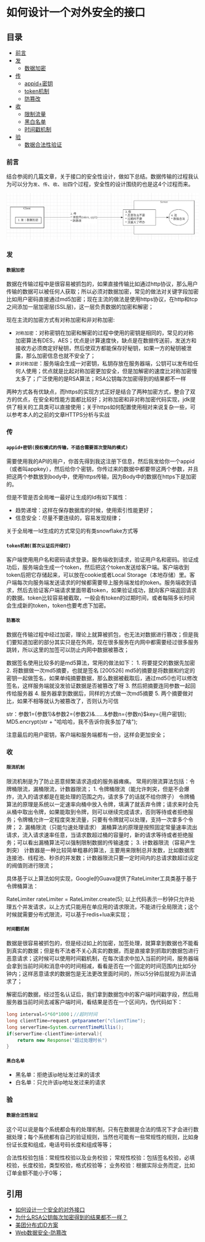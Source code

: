 # 如何设计一个对外安全的接口

## 目录

* [前言](ru-he-she-ji-yi-ge-dui-wai-an-quan-de-jie-kou.md#前言)
* [发](ru-he-she-ji-yi-ge-dui-wai-an-quan-de-jie-kou.md#发)
  * [数据加密](ru-he-she-ji-yi-ge-dui-wai-an-quan-de-jie-kou.md#数据加密)
* [传](ru-he-she-ji-yi-ge-dui-wai-an-quan-de-jie-kou.md#传)
  * [appid+密钥](ru-he-she-ji-yi-ge-dui-wai-an-quan-de-jie-kou.md#appid+密钥授权模式的传输，不适合需要首次登陆的模式)
  * [token机制](ru-he-she-ji-yi-ge-dui-wai-an-quan-de-jie-kou.md#token机制首次认证后开绿灯)
  * [防篡改](ru-he-she-ji-yi-ge-dui-wai-an-quan-de-jie-kou.md#防篡改)
* [收](ru-he-she-ji-yi-ge-dui-wai-an-quan-de-jie-kou.md#收)
  * [限制流量](ru-he-she-ji-yi-ge-dui-wai-an-quan-de-jie-kou.md#限制流量)
  * [黑白名单](ru-he-she-ji-yi-ge-dui-wai-an-quan-de-jie-kou.md#黑白名单)
  * [时间戳机制](ru-he-she-ji-yi-ge-dui-wai-an-quan-de-jie-kou.md#时间戳机制)
* [验](ru-he-she-ji-yi-ge-dui-wai-an-quan-de-jie-kou.md#验)
  * [数据合法性验证](ru-he-she-ji-yi-ge-dui-wai-an-quan-de-jie-kou.md#数据合法性验证)

### 前言

结合参阅的几篇文章，关于接口的安全性设计，做如下总结。数据传输的过程我认为可以分为`发`、`传`、`收`、`验`四个过程，安全性的设计围绕的也是这4个过程而来。

![](../../.gitbook/assets/api.png)

### 发

#### `数据加密`

数据在传输过程中是很容易被抓包的，如果直接传输比如通过http协议，那么用户传输的数据可以被任何人获取；所以必须对数据加密，常见的做法对关键字段加密比如用户密码直接通过md5加密；现在主流的做法是使用https协议，在http和tcp之间添加一层加密层\(SSL层\)，这一层负责数据的加密和解密；

现在主流的加密方式有对称加密和非对称加密:

* `对称加密`：对称密钥在加密和解密的过程中使用的密钥是相同的，常见的对称加密算法有DES，AES；优点是计算速度快，缺点是在数据传送前，发送方和接收方必须商定好秘钥，然后使双方都能保存好秘钥，如果一方的秘钥被泄露，那么加密信息也就不安全了；
* `非对称加密`：服务端会生成一对密钥，私钥存放在服务器端，公钥可以发布给任何人使用；优点就是比起对称加密更加安全，但是加解密的速度比对称加密慢太多了；广泛使用的是RSA算法；RSA公钥每次加密得到的结果都不一样

两种方式各有优缺点，而https的实现方式正好是结合了两种加密方式，整合了双方的优点，在安全和性能方面都比较好；对称加密和非对称加密代码实现，jdk提供了相关的工具类可以直接使用；关于https如何配置使用相对来说复杂一些，可以参考本人的之前的文章HTTPS分析与实战

### 传

#### `appid+密钥(授权模式的传输，不适合需要首次登陆的模式)`

需要使用我的API的用户，你首先得到我这注册下信息，然后我发给你一个appid（或者叫appkey），然后给你个密钥，你传过来的数据中都要带这两个参数，并且把这两个参数放到body中，使用https传输，因为Body中的数据在https下是加密的。

但是不管是否全局唯一最好让生成的Id有如下属性：

* 趋势递增：这样在保存数据库的时候，使用索引性能更好；
* 信息安全：尽量不要连续的，容易发现规律；

关于全局唯一Id生成的方式常见的有类snowflake方式等

#### `token机制(首次认证后开绿灯)`

客户端使用用户名和密码请求登录。服务端收到请求，验证用户名和密码。验证成功后，服务端会生成一个token，然后把这个token发送给客户端。客户端收到token后把它存储起来，可以放在cookie或者Local Storage（本地存储）里。客户端每次向服务端发送请求的时候都需要带上服务端发给的token。服务端收到请求，然后去验证客户端请求里面带着token，如果验证成功，就向客户端返回请求的数据。token比较容易被截取，一般会有token的过期时间，或者每隔多长时间会生成新的token，token也要考虑下加密。

#### `防篡改`

数据在传输过程中经过加密，理论上就算被抓包，也无法对数据进行篡改；但是我们要知道加密的部分其实只是在外网，现在很多服务在内网中都需要经过很多服务跳转，所以这里的加签可以防止内网中数据被篡改；

数据签名使用比较多的是md5算法，常用的做法如下： 1. 将要提交的数据先加密 2. 将数据做一次md5摘要，也就是签名 \[200526\] md5的摘要是将数据和约定的密钥一起做签名，如果单纯摘要数据，那么数据被截取后，通过md5\(\)也可以修改签名，这样服务端就没发验证数据是否被篡改了呀 3. 然后把摘要连同参数一起回传给服务器 4. 服务器拿到数据后，同样的方式做一次md5摘要 5. 两个摘要做对比，如果不相等就认为被篡改了，否则认为可信

str：参数1={参数1}&参数2={参数2}&……&参数n={参数n}$key={用户密钥}; MD5.encrypt\(str + "哈哈哈，我不告诉你我多加了啥"\);

注意最后的用户密钥，客户端和服务端都有一份，这样会更加安全；

### 收

#### `限流机制`

限流机制是为了防止恶意频繁请求造成的服务器瘫痪。 常用的限流算法包括：令牌桶限流，漏桶限流，计数器限流； 1. 令牌桶限流（能允许刺突，但是不会爆炸，流入的请求都是在能处理的范围之内，请求多了的话就不给你牌子） 令牌桶算法的原理是系统以一定速率向桶中放入令牌，填满了就丢弃令牌；请求来时会先从桶中取出令牌，如果能取到令牌，则可以继续完成请求，否则等待或者拒绝服务；令牌桶允许一定程度突发流量，只要有令牌就可以处理，支持一次拿多个令牌； 2. 漏桶限流（只能匀速处理请求） 漏桶算法的原理是按照固定常量速率流出请求，流入请求速率任意，当请求数超过桶的容量时，新的请求等待或者拒绝服务；可以看出漏桶算法可以强制限制数据的传输速度； 3. 计数器限流（容易产生刺突） 计数器是一种比较简单粗暴的算法，主要用来限制总并发数，比如数据库连接池、线程池、秒杀的并发数；计数器限流只要一定时间内的总请求数超过设定的阀值则进行限流；

具体基于以上算法如何实现，Google的Guava提供了RateLimiter工具类基于基于令牌桶算法：

RateLimiter rateLimiter = RateLimiter.create\(5\); 以上代码表示一秒钟只允许处理五个并发请求，以上方式只能用在单应用的请求限流，不能进行全局限流；这个时候就需要分布式限流，可以基于redis+lua来实现；

#### `时间戳机制`

数据是很容易被抓包的，但是经过如上的加密，加签处理，就算拿到数据也不能看到真实的数据；但是有不法者不关心真实的数据，而是直接拿到抓取的数据包进行恶意请求；这时候可以使用时间戳机制，在每次请求中加入当前的时间，服务器端会拿到当前时间和消息中的时间相减，看看是否在一个固定的时间范围内比如5分钟内；这样恶意请求的数据包是无法更改里面时间的，所以5分钟后就视为非法请求了；

解密后的数据，经过签名认证后，我们拿到数据包中的客户端时间戳字段，然后用服务器当前时间去减客户端时间，看结果是否在一个区间内，伪代码如下：

```java
long interval=5*60*1000；//超时时间
long clientTime=request.getparameter("clientTime");
long serverTime=System.currentTimeMillis();
if(serverTime-clientTime>interval){
    return new Response("超过处理时长")
}
```

#### `黑白名单`

* 黑名单：拒绝该ip地址发过来的请求
* 白名单：只允许该ip地址发过来的请求

### 验

#### `数据合法性验证`

这个可以说是每个系统都会有的处理机制，只有在数据是合法的情况下才会进行数据处理；每个系统都有自己的验证规则，当然也可能有一些常规性的规则，比如身份证长度和组成，电话号码长度和组成等等；

合法性校验包括：常规性校验以及业务校验； 常规性校验：包括签名校验，必填校验，长度校验，类型校验，格式校验等； 业务校验：根据实际业务而定，比如订单金额不能小于0等；

## 引用

* [如何设计一个安全的对外接口](https://my.oschina.net/OutOfMemory/blog/3131916)
* [为什么RSA公钥每次加密得到的结果都不一样？](https://www.jianshu.com/p/e300f7735c87)
* [美团分布式ID方案](https://github.com/Meituan-Dianping/Leaf)
* [Web数据安全-防篡改](https://blog.csdn.net/wxgxgp/article/details/81257877)

